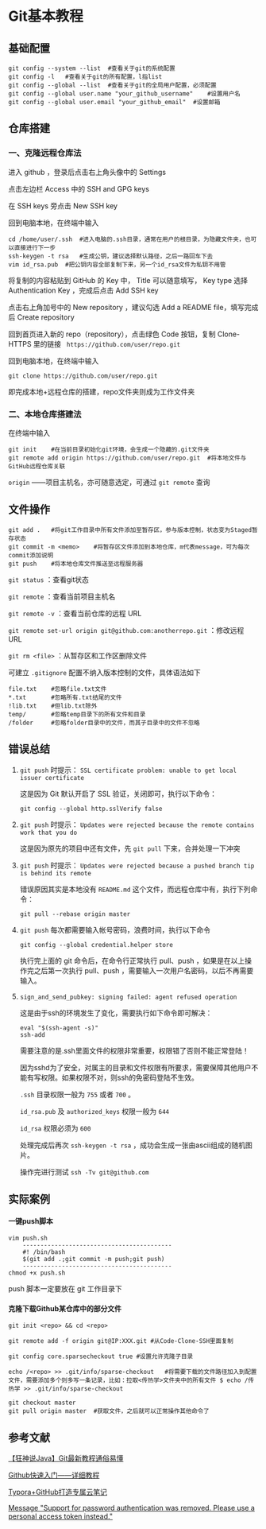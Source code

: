 # Git基本教程

## 基础配置

```
git config --system --list	#查看关于git的系统配置
git config -l	#查看关于git的所有配置，l指list
git config --global --list	#查看关于git的全局用户配置，必须配置
git config --global user.name "your_github_username"	#设置用户名
git config --global user.email "your_github_email"	#设置邮箱
```

## 仓库搭建

### 一、克隆远程仓库法

进入 github ，登录后点击右上角头像中的 Settings

点击左边栏 Access 中的 SSH and GPG keys

在 SSH keys 旁点击 New SSH key

回到电脑本地，在终端中输入

```
cd /home/user/.ssh	#进入电脑的.ssh目录，通常在用户的根目录，为隐藏文件夹，也可以直接进行下一步
ssh-keygen -t rsa	#生成公钥，建议选择默认路径，之后一路回车下去
vim id_rsa.pub	#把公钥内容全部复制下来，另一个id_rsa文件为私钥不用管
```

将复制的内容粘贴到 GitHub 的 Key 中， Title 可以随意填写， Key type 选择 Authentication Key ，完成后点击 Add SSH key

点击右上角加号中的 New repository ，建议勾选 Add a README file，填写完成后 Create repository

回到首页进入新的 repo（repository），点击绿色 Code 按钮，复制 Clone-HTTPS 里的链接 ``` https://github.com/user/repo.git``` 

回到电脑本地，在终端中输入

```
git clone https://github.com/user/repo.git
```

即完成本地+远程仓库的搭建，repo文件夹则成为工作文件夹

### 二、本地仓库搭建法

在终端中输入

```
git init	#在当前目录初始化git环境，会生成一个隐藏的.git文件夹
git remote add origin https://github.com/user/repo.git	#将本地文件与GitHub远程仓库关联
```

```origin``` ——项目主机名，亦可随意选定，可通过 ```git remote``` 查询

## 文件操作

```
git add .	#将git工作目录中所有文件添加至暂存区，参与版本控制，状态变为Staged暂存状态
git commit -m <memo>	#将暂存区文件添加到本地仓库，m代表message，可为每次commit添加说明
git push	#将本地仓库文件推送至远程服务器
```

```git status``` ：查看git状态

```git remote``` ：查看当前项目主机名

```git remote -v``` ：查看当前仓库的远程 URL

```git remote set-url origin git@github.com:anotherrepo.git``` ：修改远程 URL

```git rm <file>``` ：从暂存区和工作区删除文件

可建立 ```.gitignore``` 配置不纳入版本控制的文件，具体语法如下

```
file.txt	#忽略file.txt文件
*.txt		#忽略所有.txt结尾的文件
!lib.txt	#但lib.txt除外
temp/		#忽略temp目录下的所有文件和目录
/folder		#忽略folder目录中的文件，而其子目录中的文件不忽略
```

## 错误总结

1. ```git push``` 时提示： ```SSL certificate problem: unable to get local issuer certificate``` 

   这是因为 Git 默认开启了 SSL 验证，关闭即可，执行以下命令：

   ```
   git config --global http.sslVerify false
   ```

2. ```git push``` 时提示： ```Updates were rejected because the remote contains work that you do```

   这是因为原先的项目中还有文件，先 ```git pull``` 下来，合并处理一下冲突

3. ```git push``` 时提示： ```Updates were rejected because a pushed branch tip is behind its remote``` 

   错误原因其实是本地没有 ```README.md``` 这个文件，而远程仓库中有，执行下列命令：

   ```
   git pull --rebase origin master
   ```

4. ```git push``` 每次都需要输入帐号密码，浪费时间，执行以下命令

   ```
   git config --global credential.helper store
   ```

   执行完上面的 git 命令后，在命令行正常执行 pull、push ，如果是在以上操作完之后第一次执行 pull、push ，需要输入一次用户名密码，以后不再需要输入。
   
5. ```sign_and_send_pubkey: signing failed: agent refused operation``` 

   这是由于ssh的环境发生了变化，需要执行如下命令即可解决：

   ```
   eval "$(ssh-agent -s)"
   ssh-add
   ```

   需要注意的是.ssh里面文件的权限非常重要，权限错了否则不能正常登陆！

   因为sshd为了安全，对属主的目录和文件权限有所要求，需要保障其他用户不能有写权限。如果权限不对，则ssh的免密码登陆不生效。

   ```.ssh``` 目录权限一般为 ```755``` 或者 ```700``` 。

   ```id_rsa.pub``` 及 ```authorized_keys``` 权限一般为 ```644``` 

   ```id_rsa``` 权限必须为 ```600``` 

   处理完成后再次 ```ssh-keygen -t rsa``` ，成功会生成一张由ascii组成的随机图片。 
   
   操作完进行测试 ```ssh -Tv git@github.com``` 

## 实际案例

#### 一键push脚本

```
vim push.sh
	------------------------------------------
	#! /bin/bash
	$(git add .;git commit -m push;git push)
	------------------------------------------
chmod +x push.sh
```

push 脚本一定要放在 git 工作目录下

#### 克隆下载Github某仓库中的部分文件

```
git init <repo> && cd <repo>

git remote add -f origin git@IP:XXX.git	#从Code-Clone-SSH里面复制

git config core.sparsecheckout true	#设置允许克隆子目录

echo /<repo> >> .git/info/sparse-checkout	#将需要下载的文件路径加入到配置文件，需要添加多个则多写一条记录，比如：拉取<传热学>文件夹中的所有文件 $ echo /传热学 >> .git/info/sparse-checkout

git checkout master
git pull origin master	#获取文件，之后就可以正常操作其他命令了
```

## 参考文献

[【狂神说Java】Git最新教程通俗易懂](https://www.bilibili.com/video/BV1FE411P7B3) 

[Github快速入门——详细教程 ](https://zhuanlan.zhihu.com/p/437280775) 

[Typora+GitHub打造专属云笔记](https://blog.csdn.net/weixin_44924882/article/details/108936635) 

[Message "Support for password authentication was removed. Please use a personal access token instead."](https://stackoverflow.com/questions/68775869/message-support-for-password-authentication-was-removed-please-use-a-personal) 